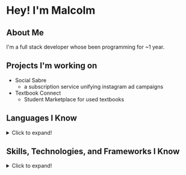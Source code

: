 # Hey! I'm Malcolm

## About Me

I'm a full stack developer whose been programming for ~1 year. 
## Projects I'm working on

- Social Sabre
  - a subscription service unifying instagram ad campaigns
- Textbook Connect
  - Student Marketplace for used textbooks

## Languages I Know

<details>
<summary>Click to expand!</summary>

- Web Development
  - HTML
  - CSS
  - JavaScript
- Python

</details>

## Skills, Technologies, and Frameworks I Know

<details>
<summary>Click to expand!</summary>

- MySQL
- SQLite
- PostgreSQL 
- IBM db2
- Flask
- Selenium
</details>


